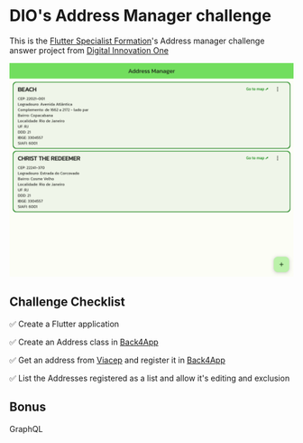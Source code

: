 # DIO's Address Manager challenge

This is the [Flutter Specialist Formation](https://www.dio.me/bootcamp/formacao-flutter-specialist)'s Address manager challenge answer project from [Digital Innovation One](https://dio.me)

!["Program screem capture"](./capture.png)

## Challenge Checklist

✅ Create a Flutter application

✅ Create an Address class in [Back4App](https://www.back4app.com/)

✅ Get an address from [Viacep](https://viacep.com.br/) and register it in [Back4App](https://www.back4app.com/)

✅ List the Addresses registered as a list and allow it's editing and exclusion

## Bonus

GraphQL